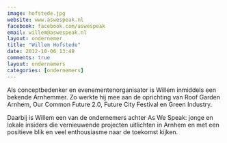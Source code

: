 ```yaml
---
image: hofstede.jpg
website: www.aswespeak.nl
facebook: facebook.com/aswespeak
email: willem@aswespeak.nl
layout: ondernemer
title: "Willem Hofstede"
date: 2012-10-06 13:49
comments: true
layout: ondernemers
categories: [ondernemers]
---
```


Als conceptbedenker en evenementenorganisator is Willem inmiddels een bekende Arnhemmer. Zo werkte hij mee aan de oprichting van Roof Garden Arnhem, Our Common Future 2.0, Future City Festival en Green Industry.

Daarbij is Willem een van de ondernemers achter As We Speak: jonge en lokale insiders die vernieuwende projecten uitlichten in Arnhem en met een positieve blik en veel enthousiasme naar de toekomst kijken. 